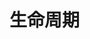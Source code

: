 <!--
 * @Author: ldx
 * @Date: 2021-03-10 10:19:11
 * @LastEditTime: 2021-03-10 10:20:29
 * @LastEditors: ldx
 * @Description: 生命周期
 * @FilePath: \my-docs\docs\vue\lifecycle.md
-->
# 生命周期


